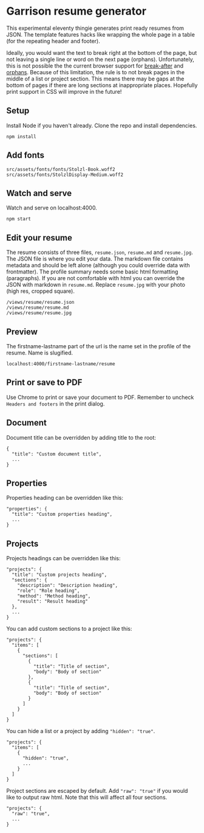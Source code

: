 # Garrison resume generator
This experimental eleventy thingie generates print ready resumes from JSON. The template features hacks like wrapping the whole page in a table (for the repeating header and footer).

Ideally, you would want the text to break right at the bottom of the page, but not leaving a single line or word on the next page (orphans). Unfortunately, this is not possible the the current browser support for [break-after](https://developer.mozilla.org/en-US/docs/Web/CSS/break-after) and [orphans](https://developer.mozilla.org/en-US/docs/Web/CSS/orphans). Because of this limitation, the rule is to not break pages in the middle of a list or project section. This means there may be gaps at the bottom of pages if there are long sections at inappropriate places. Hopefully print support in CSS will improve in the future!

## Setup
Install Node if you haven't already. Clone the repo and install dependencies.
```
npm install
```

## Add fonts
```
src/assets/fonts/fonts/Stolzl-Book.woff2
src/assets/fonts/StolzlDisplay-Medium.woff2
```

## Watch and serve
Watch and serve on localhost:4000.
```
npm start
```

## Edit your resume
The resume consists of three files, `resume.json`, `resume.md` and `resume.jpg`. The JSON file is where you edit your data. The markdown file contains metadata and should be left alone (although you could override data with frontmatter). The profile summary needs some basic html formatting (paragraphs). If you are not comfortable with html you can override the JSON with markdown in `resume.md`. Replace `resume.jpg` with your photo (high res, cropped square).
```
/views/resume/resume.json
/views/resume/resume.md
/views/resume/resume.jpg
```

## Preview
The firstname-lastname part of the url is the name set in the profile of the resume. Name is slugified.
```
localhost:4000/firstname-lastname/resume
```

## Print or save to PDF
Use Chrome to print or save your document to PDF. Remember to uncheck `Headers and footers` in the print dialog.

## Document
Document title can be overridden by adding title to the root:
```
{
  "title": "Custom document title",
  ...
}
```

## Properties
Properties heading can be overridden like this:
```
"properties": {
  "title": "Custom properties heading",
  ...
}
```

## Projects
Projects headings can be overridden like this:
```
"projects": {
  "title": "Custom projects heading",
  "sections": {
    "description": "Description heading",
    "role": "Role heading",
    "method": "Method heading",
    "result": "Result heading"
  },
  ...
}
```

You can add custom sections to a project like this:

```
"projects": {
  "items": [
    {
      "sections": [
        {
          "title": "Title of section",
          "body": "Body of section"
        },
        {
          "title": "Title of section",
          "body": "Body of section"
        }
      ]  
    }
  ]  
}
```

You can hide a list or a project by adding `"hidden": "true"`.

```
"projects": {
  "items": [
    {
      "hidden": "true",
      ...
    }
  ]
}
```

Project sections are escaped by default. Add `"raw": "true"` if you would like to output raw html. Note that this will affect all four sections.

```
"projects": {
  "raw": "true",
  ...
}
```
